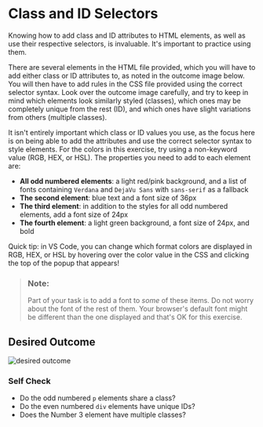 # Class and ID Selectors
Knowing how to add class and ID attributes to HTML elements, as well as use their
respective selectors, is invaluable. It's important to practice using them.

There are several elements in the HTML file provided, which you will have to add
either class or ID attributes to, as noted in the outcome image below. You will
then have to add rules in the CSS file provided using the correct selector syntax.
Look over the outcome image carefully, and try to keep in mind which elements
look similarly styled (classes), which ones may be completely unique from the
rest (ID), and which ones have slight variations from others (multiple classes).

It isn't entirely important which class or ID values you use, as the focus here
is on being able to add the attributes and use the correct selector syntax to
style elements. For the colors in this exercise, try using a non-keyword value
(RGB, HEX, or HSL). The properties you need to add to each element are:

* **All odd numbered elements**: a light red/pink background, and a list of
fonts containing `Verdana` and `DejaVu Sans` with `sans-serif` as a fallback
* **The second element**: blue text and a font size of 36px
* **The third element**: in addition to the styles for all odd numbered elements,
add a font size of 24px
* **The fourth element**: a light green background, a font size of 24px, and bold

Quick tip: in VS Code, you can change which format colors are displayed in RGB,
HEX, or HSL by hovering over the color value in the CSS and clicking the top of
the popup that appears!

> ### Note:
> Part of your task is to add a font to _some_ of these items. Do not worry
about the font of the rest of them. Your browser's default font might be
different than the one displayed and that's OK for this exercise.

## Desired Outcome
![desired outcome](./desired-outcome.png)


### Self Check
- Do the odd numbered `p` elements share a class?
- Do the even numbered `div` elements have unique IDs?
- Does the Number 3 element have multiple classes?
